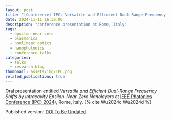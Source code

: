 ```yaml
---
layout: post
title: "[Conference] IPC: Versatile and Efficient Dual-Range Frequency Shifts by Intracavity Epsilon-Near-Zero Nanolayers"
date: 2024-11-11 16:30:00
description: "conference presentation at Rome, Italy"
tags: 
  - epsilon-near-zero
  - plasmonics
  - nonlinear optics
  - nanophotonics
  - conference talks
categories: 
  - talks
  - research blog
thumbnail: assets/img/IPC.png
related_publications: true
---
```


Oral presentation entitled *Versatile and Efficient Dual-Range Frequency Shifts by Intracavity Epsilon-Near-Zero Nanolayers* at [IEEE Photonics Conference (IPC) 2024](https://ieee-ipc.org/)), Rome, Italy. {% cite Wu2024c Wu2024d %}

Published version: [DOI To Be Updated](https://doi.org/10.1364/CLEO_SI.2022.STh5E.6). 